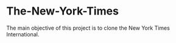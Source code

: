 # The-New-York-Times

The main objective of this project is to clone the New York Times International.

